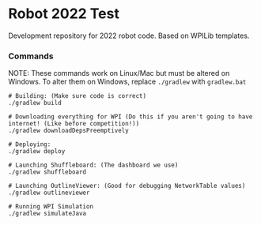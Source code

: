 # Robot 2022 Test
Development repository for 2022 robot code. Based on WPILib templates.


### Commands
NOTE: These commands work on Linux/Mac but must be altered on Windows.
To alter them on Windows, replace `./gradlew` with `gradlew.bat`

```shell script
# Building: (Make sure code is correct)
./gradlew build

# Downloading everything for WPI (Do this if you aren't going to have internet! (Like before competition!))
./gradlew downloadDepsPreemptively

# Deploying:
./gradlew deploy

# Launching Shuffleboard: (The dashboard we use)
./gradlew shuffleboard

# Launching OutlineViewer: (Good for debugging NetworkTable values)
./gradlew outlineviewer

# Running WPI Simulation
./gradlew simulateJava

```
